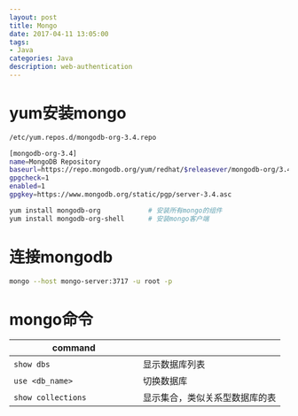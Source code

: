 ```yaml
---
layout: post
title: Mongo
date: 2017-04-11 13:05:00
tags:
- Java
categories: Java
description: web-authentication
---
```



# yum安装mongo
```bash
/etc/yum.repos.d/mongodb-org-3.4.repo
```

```bash
[mongodb-org-3.4]
name=MongoDB Repository
baseurl=https://repo.mongodb.org/yum/redhat/$releasever/mongodb-org/3.4/x86_64/
gpgcheck=1
enabled=1
gpgkey=https://www.mongodb.org/static/pgp/server-3.4.asc
```

```bash
yum install mongodb-org            # 安装所有mongo的组件
yum install mongodb-org-shell      # 安装mongo客户端
```

# 连接mongodb
```bash
mongo --host mongo-server:3717 -u root -p
```


# mongo命令
|                command                  |                                             |
| --------------------------------------- | ------------------------------------------- |
| `show dbs`                              | 显示数据库列表                                 |
| `use <db_name>`                         | 切换数据库                                    |
| `show collections`                      | 显示集合，类似关系型数据库的表                    |



